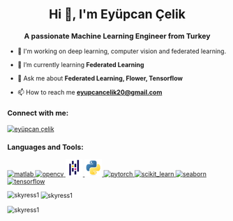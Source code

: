 <h1 align="center">Hi 👋, I'm Eyüpcan Çelik</h1>
<h3 align="center">A passionate Machine Learning Engineer from Turkey</h3>

- 🔭 I'm working on deep learning, computer vision and federated learning.

- 🌱 I’m currently learning **Federated Learning**

- 💬 Ask me about **Federated Learning, Flower, Tensorflow**

- 📫 How to reach me **eyupcancelik20@gmail.com**

<h3 align="left">Connect with me:</h3>
<p align="left">
<a href="https://linkedin.com/in/eyupcanceli̇k" target="blank"><img align="center" src="https://raw.githubusercontent.com/rahuldkjain/github-profile-readme-generator/master/src/images/icons/Social/linked-in-alt.svg" alt="eyüpcan çeli̇k" height="30" width="40" /></a>
</p>

<h3 align="left">Languages and Tools:</h3>
<p align="left"> <a href="https://www.mathworks.com/" target="_blank" rel="noreferrer"> <img src="https://upload.wikimedia.org/wikipedia/commons/2/21/Matlab_Logo.png" alt="matlab" width="40" height="40"/> </a> <a href="https://opencv.org/" target="_blank" rel="noreferrer"> <img src="https://www.vectorlogo.zone/logos/opencv/opencv-icon.svg" alt="opencv" width="40" height="40"/> </a> <a href="https://pandas.pydata.org/" target="_blank" rel="noreferrer"> <img src="https://raw.githubusercontent.com/devicons/devicon/2ae2a900d2f041da66e950e4d48052658d850630/icons/pandas/pandas-original.svg" alt="pandas" width="40" height="40"/> </a> <a href="https://www.python.org" target="_blank" rel="noreferrer"> <img src="https://raw.githubusercontent.com/devicons/devicon/master/icons/python/python-original.svg" alt="python" width="40" height="40"/> </a> <a href="https://pytorch.org/" target="_blank" rel="noreferrer"> <img src="https://www.vectorlogo.zone/logos/pytorch/pytorch-icon.svg" alt="pytorch" width="40" height="40"/> </a> <a href="https://scikit-learn.org/" target="_blank" rel="noreferrer"> <img src="https://upload.wikimedia.org/wikipedia/commons/0/05/Scikit_learn_logo_small.svg" alt="scikit_learn" width="40" height="40"/> </a> <a href="https://seaborn.pydata.org/" target="_blank" rel="noreferrer"> <img src="https://seaborn.pydata.org/_images/logo-mark-lightbg.svg" alt="seaborn" width="40" height="40"/> </a> <a href="https://www.tensorflow.org" target="_blank" rel="noreferrer"> <img src="https://www.vectorlogo.zone/logos/tensorflow/tensorflow-icon.svg" alt="tensorflow" width="40" height="40"/> </a> </p>

<p><img align="left" src="https://github-readme-stats.vercel.app/api/top-langs?username=skyress1&show_icons=true&locale=en&layout=compact" alt="skyress1" /></p>

<p>&nbsp;<img align="center" src="https://github-readme-stats.vercel.app/api?username=skyress1&show_icons=true&locale=en" alt="skyress1" /></p>

<p><img align="center" src="https://github-readme-streak-stats.herokuapp.com/?user=skyress1&" alt="skyress1" /></p>
